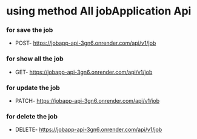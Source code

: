 # using method All jobApplication Api 
### for save the job
- POST- https://jobapp-api-3gn6.onrender.com/api/v1/job
### for show all the job
- GET- https://jobapp-api-3gn6.onrender.com/api/v1/job
### for update the job
- PATCH- https://jobapp-api-3gn6.onrender.com/api/v1/job 
### for delete the job
- DELETE- https://jobapp-api-3gn6.onrender.com/api/v1/job 
